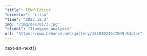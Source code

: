 ```yaml
---
"title": IENN-Editor
"director": "ritsu"
"time": "2023.12.2"
img: "/img/des/01/3.jpg"
"client": "Jiangxue analysis"
url: "https://www.behance.net/gallery/185830249/IENN-Editor"
---
```


:text-an-next{}
